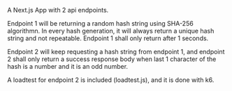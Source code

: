 A Next.js App with 2 api endpoints. 

Endpoint 1 will be returning a random hash string using SHA-256 algorithmn. In
every hash generation, it will always return a unique hash string and not repeatable. Endpoint 1 shall
only return after 1 seconds.

Endpoint 2 will keep requesting a hash string from endpoint 1, and
endpoint 2 shall only return a success response body when last 1 character of the hash is a number
and it is an odd number.

A loadtest for endpoint 2 is included (loadtest.js), and it is done with k6.
